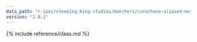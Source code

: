 ```yaml
---
data_path: "r-spec/sleeping-king-studios/matchers/core/have-aliased-method-matcher"
version: "2.8.1"
---
```


{% include reference/class.md %}

